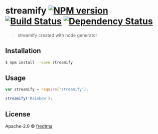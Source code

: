 # streamify [![NPM version][npm-image]][npm-url] [![Build Status][travis-image]][travis-url] [![Dependency Status][daviddm-image]][daviddm-url]
> streamify created with node generator

## Installation

```sh
$ npm install --save streamify
```

## Usage

```js
var streamify = require('streamify');

streamify('Rainbow');
```
## License

Apache-2.0 © [fredtma]()


[npm-image]: https://badge.fury.io/js/streamify.svg
[npm-url]: https://npmjs.org/package/streamify
[travis-image]: https://travis-ci.org/tshimanga@gmail.com/streamify.svg?branch=master
[travis-url]: https://travis-ci.org/tshimanga@gmail.com/streamify
[daviddm-image]: https://david-dm.org/tshimanga@gmail.com/streamify.svg?theme=shields.io
[daviddm-url]: https://david-dm.org/tshimanga@gmail.com/streamify
